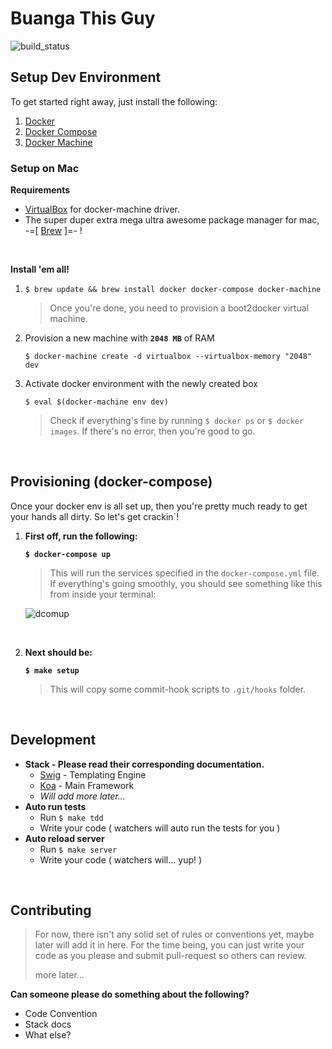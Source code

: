 # Buanga This Guy

![build_status](https://api.travis-ci.org/wadiwasi/btg.svg?branch=master)

## Setup Dev Environment

To get started right away, just install the following:

1. [Docker](https://docs.docker.com/engine/installation/)
2. [Docker Compose](https://docs.docker.com/compose/install/)
3. [Docker Machine](https://docs.docker.com/machine/install-machine/)

### Setup on Mac

**Requirements**

- [VirtualBox](https://www.virtualbox.org/wiki/Downloads) for docker-machine driver.
- The super duper extra mega ultra awesome package manager for mac, -=[ [Brew](http://brew.sh/) ]=- !

&nbsp;

**Install 'em all!**

1. `$ brew update && brew install docker docker-compose docker-machine`

    > Once you're done, you need to provision a boot2docker virtual machine.

2. Provision a new machine with **`2048 MB`** of RAM

    `$ docker-machine create -d virtualbox --virtualbox-memory "2048" dev`

3. Activate docker environment with the newly created box

    `$ eval $(docker-machine env dev)`


    > Check if everything's fine by running `$ docker ps` or `$ docker images`. If
    there's no error, then you're good to go.

&nbsp;

## Provisioning (docker-compose)

Once your docker env is all set up, then you're pretty much ready to get your hands all dirty. So let's get crackin`!

1. **First off, run the following:**

    **`$ docker-compose up`**
    
    > This will run the services specified in the `docker-compose.yml` file.
    > If everything's going smoothly, you should see something like this
    > from inside your terminal:
    
    ![dcomup](http://cl.ly/2H1B3C2D2p2u/download/Screen%20Recording%202016-02-26%20at%2001.29%20AM.gif)
    
    &nbsp;
    
2. **Next should be:**

    **`$ make setup`**
    >
    > This will copy some commit-hook scripts to `.git/hooks` folder.
    
    &nbsp;

## Development

- **Stack - Please read their corresponding documentation.**
    - [Swig](http://paularmstrong.github.io/swig/) - Templating Engine
    - [Koa](http://koajs.com) - Main Framework
    - _Will add more later..._
- **Auto run tests**
	- Run `$ make tdd`
	- Write your code ( watchers will auto run the tests for you )
- **Auto reload server**
	- Run `$ make server`
	- Write your code ( watchers will... yup! )

&nbsp;

## Contributing

> For now, there isn't any solid set of rules or conventions yet, maybe later will add it in here. For the time being, you can just write your code as you please and submit pull-request so others can review.
>
> more later...

**Can someone please do something about the following?**

- Code Convention
- Stack docs
- What else?
